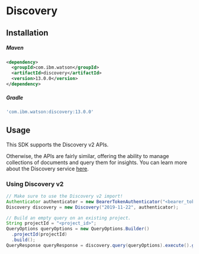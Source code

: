 # Discovery

## Installation

##### Maven

```xml
<dependency>
  <groupId>com.ibm.watson</groupId>
  <artifactId>discovery</artifactId>
  <version>13.0.0</version>
</dependency>
```

##### Gradle

```gradle
'com.ibm.watson:discovery:13.0.0'
```

## Usage

This SDK supports the Discovery v2 APIs.

Otherwise, the APIs are fairly similar, offering the ability to manage collections of documents and query them for insights. You can learn more about the Discovery service [here](https://cloud.ibm.com/apidocs/discovery-data).

### Using Discovery v2

```java
// Make sure to use the Discovery v2 import!
Authenticator authenticator = new BearerTokenAuthenticator("<bearer_token>");
Discovery discovery = new Discovery("2019-11-22", authenticator);

// Build an empty query on an existing project.
String projectId = "<project_id>";
QueryOptions queryOptions = new QueryOptions.Builder()
  .projectId(projectId)
  .build();
QueryResponse queryResponse = discovery.query(queryOptions).execute().getResult();
```
